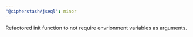 ```yaml
---
"@cipherstash/jseql": minor
---
```


Refactored init function to not require envrionment variables as arguments.
